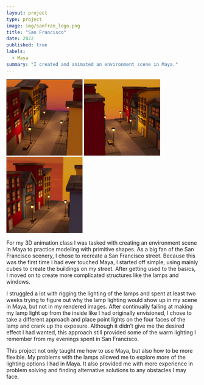 ```yaml
---
layout: project
type: project
image: img/sanfran_logo.png
title: "San Francisco"
date: 2022
published: true
labels:
  - Maya
summary: "I created and animated an environment scene in Maya."
---
```


<div class="text-center p-4">
  <img width="200px" src="../img/environment1.png" class="img-thumbnail" >
  <img width="200px" src="../img/environment2.png" class="img-thumbnail" >
  <img width="200px" src="../img/environment3.png" class="img-thumbnail" >
</div>

For my 3D animation class I was tasked with creating an environment scene in Maya to practice modeling with primitive shapes.  As a big fan of the San Francisco scenery, I chose to recreate a San Francisco street.  Because this was the first time I had ever touched Maya, I started off simple, using mainly cubes to create the buildings on my street.  After getting used to the basics, I moved on to create more complicated structures like the lamps and windows.  

I struggled a lot with rigging the lighting of the lamps and spent at least two weeks trying to figure out why the lamp lighting would show up in my scene in Maya, but not in my rendered images.  After continually failing at making my lamp light up from the inside like I had originally envisioned, I chose to take a different approach and place point lights on the four faces of the lamp and crank up the exposure.  Although it didn’t give me the desired effect I had wanted, this approach still provided some of the warm lighting I remember from my evenings spent in San Francisco.

This project not only taught me how to use Maya, but also how to be more flexible.  My problems with the lamps allowed me to explore more of the lighting options I had in Maya.  It also provided me with more experience in problem solving and finding alternative solutions to any obstacles I may face.
